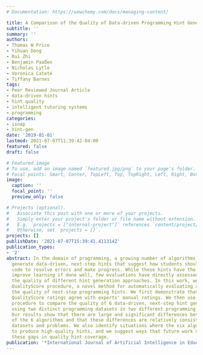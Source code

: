 ```yaml
---
# Documentation: https://wowchemy.com/docs/managing-content/

title: A Comparison of the Quality of Data-driven Programming Hint Generation Algorithms
subtitle: ''
summary: ''
authors:
- Thomas W Price
- Yihuan Dong
- Rui Zhi
- Benjamin Paaßen
- Nicholas Lytle
- Veronica Cateté
- Tiffany Barnes
tags:
- Peer Reviewed Journal Article
- data-driven hints
- hint quality
- intelligent tutoring systems
- programming
categories:
- isnap
- hint-gen
date: '2019-01-01'
lastmod: 2021-07-07T11:39:42-04:00
featured: false
draft: false

# Featured image
# To use, add an image named `featured.jpg/png` to your page's folder.
# Focal points: Smart, Center, TopLeft, Top, TopRight, Left, Right, BottomLeft, Bottom, BottomRight.
image:
  caption: ''
  focal_point: ''
  preview_only: false

# Projects (optional).
#   Associate this post with one or more of your projects.
#   Simply enter your project's folder or file name without extension.
#   E.g. `projects = ["internal-project"]` references `content/project/deep-learning/index.md`.
#   Otherwise, set `projects = []`.
projects: []
publishDate: '2021-07-07T15:39:41.411314Z'
publication_types:
- '2'
abstract: In the domain of programming, a growing number of algorithms automatically
  generate data-driven, next-step hints that suggest how students should edit their
  code to resolve errors and make progress. While these hints have the potential to
  improve learning if done well, few evaluations have directly assessed or compared
  the quality of different hint generation approaches. In this work, we present the
  QualityScore procedure, a novel method for automatically evaluating and comparing
  the quality of next-step programming hints. We first demonstrate that the automated
  QualityScore ratings agree with experts' manual ratings. We then use the QualityScore
  procedure to compare the quality of 6 data-driven, next-step hint generation algorithms
  using two distinct programming datasets in two different programming languages.
  Our results show that there are large and significant differences between the quality
  of the 6 algorithms and that these differences are relatively consistent across
  datasets and problems. We also identify situations where the six algorithms struggle
  to produce high-quality hints, and we suggest ways that future work might address
  these gaps in quality hint coverage.
publication: '*International Journal of Artificial Intelligence in Education*'
---
```

